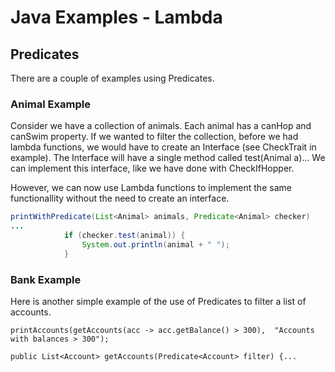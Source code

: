 # Java Examples - Lambda

## Predicates
There are a couple of examples using Predicates.

### Animal Example
Consider we have a collection of animals.
Each animal has a canHop and canSwim property.
If we wanted to filter the collection, before we had lambda functions, we would have to create an Interface (see CheckTrait in example).
The Interface will have a single method called test(Animal a)...
We can implement this interface, like we have done with CheckIfHopper.

However, we can now use Lambda functions to implement the same functionallity without the need to create an interface.
```java
printWithPredicate(List<Animal> animals, Predicate<Animal> checker)
...
            if (checker.test(animal)) {
                System.out.println(animal + " ");
            }
```

### Bank Example
Here is another simple example of the use of Predicates to filter a list of accounts.
```
printAccounts(getAccounts(acc -> acc.getBalance() > 300),  "Accounts with balances > 300");

public List<Account> getAccounts(Predicate<Account> filter) {...
```
